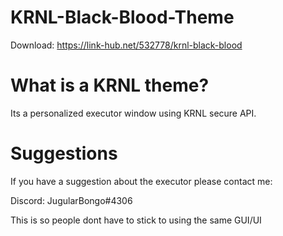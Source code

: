 # KRNL-Black-Blood-Theme

Download: https://link-hub.net/532778/krnl-black-blood

# What is a KRNL theme?

Its a personalized executor window using KRNL secure API.

# Suggestions

If you have a suggestion about the executor please contact me:

Discord:
JugularBongo#4306

This is so people dont have to stick to using the same GUI/UI 
